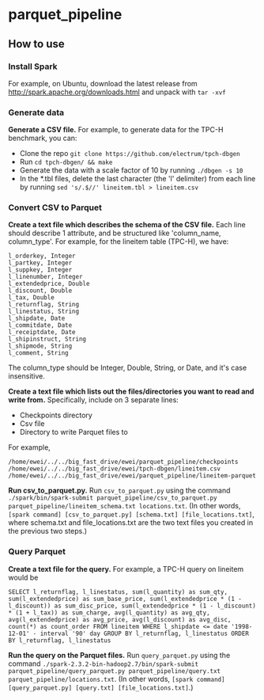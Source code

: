 # parquet_pipeline

## How to use

### Install Spark

For example, on Ubuntu, download the latest release from http://spark.apache.org/downloads.html and unpack with ```tar -xvf```

###  Generate data 

**Generate a CSV file.** For example, to generate data for the TPC-H benchmark, you can: 
- Clone the repo ```git clone https://github.com/electrum/tpch-dbgen```
- Run ```cd tpch-dbgen/ && make``` 
- Generate the data with a scale factor of 10 by running ```./dbgen -s 10``` 
- In the \*.tbl files, delete the last character (the 'l' delimiter) from each line by running ```sed 's/.$//' lineitem.tbl > lineitem.csv```

### Convert CSV to Parquet

**Create a text file which describes the schema of the CSV file.** Each line should describe 1 attribute, and be structured like 'column_name, column_type'. For example, for the lineitem table (TPC-H), we have:

```
l_orderkey, Integer
l_partkey, Integer
l_suppkey, Integer
l_linenumber, Integer
l_extendedprice, Double
l_discount, Double
l_tax, Double
l_returnflag, String
l_linestatus, String
l_shipdate, Date
l_commitdate, Date
l_receiptdate, Date
l_shipinstruct, String
l_shipmode, String
l_comment, String
```

The column_type should be Integer, Double, String, or Date, and it's case insensitive.

**Create a text file which lists out the files/directories you want to read and write from.** Specifically, include on 3 separate lines:
- Checkpoints directory
- Csv file
- Directory to write Parquet files to

For example, 

```
/home/ewei/../../big_fast_drive/ewei/parquet_pipeline/checkpoints
/home/ewei/../../big_fast_drive/ewei/tpch-dbgen/lineitem.csv
/home/ewei/../../big_fast_drive/ewei/parquet_pipeline/lineitem-parquet
```

**Run csv_to_parquet.py.** Run ```csv_to_parquet.py``` using the command ```./spark/bin/spark-submit parquet_pipeline/csv_to_parquet.py parquet_pipeline/lineitem_schema.txt locations.txt```. (In other words, ```[spark command] [csv_to_parquet.py] [schema.txt] [file_locations.txt]```, where schema.txt and file_locations.txt are the two text files you created in the previous two steps.)

### Query Parquet 

**Create a text file for the query.** For example, a TPC-H query on lineitem would be

```
SELECT l_returnflag, l_linestatus, sum(l_quantity) as sum_qty, sum(l_extendedprice) as sum_base_price, sum(l_extendedprice * (1 - l_discount)) as sum_disc_price, sum(l_extendedprice * (1 - l_discount) * (1 + l_tax)) as sum_charge, avg(l_quantity) as avg_qty, avg(l_extendedprice) as avg_price, avg(l_discount) as avg_disc, count(*) as count_order FROM lineitem WHERE l_shipdate <= date '1998-12-01' - interval '90' day GROUP BY l_returnflag, l_linestatus ORDER BY l_returnflag, l_linestatus
```

**Run the query on the Parquet files.** Run ```query_parquet.py``` using the command ```./spark-2.3.2-bin-hadoop2.7/bin/spark-submit parquet_pipeline/query_parquet.py parquet_pipeline/query.txt parquet_pipeline/locations.txt```. (In other words, ```[spark command] [query_parquet.py] [query.txt] [file_locations.txt]```.) 
